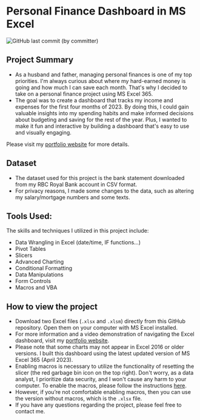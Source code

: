 # Personal Finance Dashboard in MS Excel 
![GitHub last commit (by committer)](https://img.shields.io/github/last-commit/longnguyendata/personal-finance-dashboard)

## Project Summary
- As a husband and father, managing personal finances is one of my top priorities. I'm always curious about where my hard-earned money is going and how much I can save each month. That's why I decided to take on a personal finance project using MS Excel 365.
- The goal was to create a dashboard that tracks my income and expenses for the first four months of 2023. By doing this, I could gain valuable insights into my spending habits and make informed decisions about budgeting and saving for the rest of the year. Plus, I wanted to make it fun and interactive by building a dashboard that's easy to use and visually engaging.

Please visit my [portfolio website](https://www.longnguyendata.com/project/personal-finance-dashboard/) for more details.

## Dataset
- The dataset used for this project is the bank statement downloaded from my RBC Royal Bank account in CSV format.
- For privacy reasons, I made some changes to the data, such as altering my salary/mortgage numbers and some texts.

## Tools Used:
The skills and techniques I utilized in this project include:
- Data Wrangling in Excel (date/time, IF functions…)
- Pivot Tables
- Slicers
- Advanced Charting
- Conditional Formatting
- Data Manipulations
- Form Controls
- Macros and VBA

## How to view the project 
- Download two Excel files (`.xlsx` and `.xlsm`) directly from this GitHub repository. Open them on your computer with MS Excel installed.
- For more information and a video demonstration of navigating the Excel dashboard, visit my [portfolio website](https://www.longnguyendata.com/project/personal-finance-dashboard/).
- Please note that some charts may not appear in Excel 2016 or older versions. I built this dashboard using the latest updated version of MS Excel 365 (April 2023).
- Enabling macros is necessary to utilize the functionality of resetting the slicer (the red garbage bin icon on the top right). Don't worry, as a data analyst, I prioritize data security, and I won't cause any harm to your computer. To enable the macros, please follow the instructions [here](https://tinyurl.com/enabling-macros).
- However, if you’re not comfortable enabling macros, then you can use the version without macros, which is the `.xlsx` file.
- If you have any questions regarding the project, please feel free to contact me.
